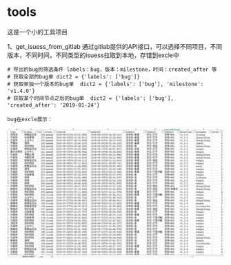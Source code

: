 # tools
这是一个小的工具项目


1、get_isuess_from_gitlab
  通过gitlab提供的API接口，可以选择不同项目，不同版本，不同时间，不同类型的isuess拉取到本地，存错到excle中

    # 导出的bug的筛选条件 labels：bug，版本：milestone，时间：created_after 等
    # 获取全部的bug单 dict2 = {'labels': ['bug']}
    # 获取单独一个版本的bug单  dict2 = {'labels': ['bug'], 'milestone': 'v1.4.0'}
    # 获取某个时间节点之后的bug单  dict2 = {'labels': ['bug'],  'created_after': '2019-01-24'}
    
    bug在excle展示：
    
![image](https://github.com/lucas3414/tools/blob/master/get_isuess_from_gitlab/img/bugList.png)

